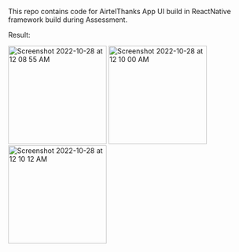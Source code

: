 This repo contains code for AirtelThanks App UI build in ReactNative framework build during Assessment.

Result:

<img width="200" alt="Screenshot 2022-10-28 at 12 08 55 AM" src="https://user-images.githubusercontent.com/56545525/198373459-df81606f-e2d4-421f-9105-b3a984307f03.png">
<img width="200" alt="Screenshot 2022-10-28 at 12 10 00 AM" src="https://user-images.githubusercontent.com/56545525/198373469-4eab9c40-d6e9-4a28-802d-88282fc0add3.png">
<img width="200" alt="Screenshot 2022-10-28 at 12 10 12 AM" src="https://user-images.githubusercontent.com/56545525/198373479-63d440b9-318c-49d0-a664-ac179863bc54.png">
